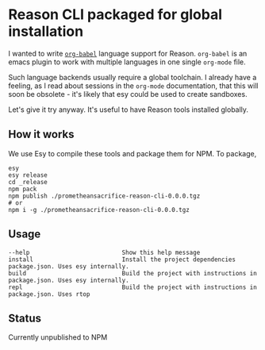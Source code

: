 # Reason CLI packaged for global installation

I wanted to write [`org-babel`](https://orgmode.org/worg/org-contrib/babel/intro.html) language support for Reason. `org-babel`
is an emacs plugin to work with multiple languages in one single
`org-mode` file.

Such language backends usually require a global toolchain. I already
have a feeling, as I read about sessions in the `org-mode`
documentation, that this will soon be obsolete - it's likely that esy
could be used to create sandboxes.

Let's give it try anyway. It's useful to have Reason tools installed globally.

## How it works

We use Esy to compile these tools and package them for NPM. To package,


```
esy
esy release
cd _release
npm pack 
npm publish ./prometheansacrifice-reason-cli-0.0.0.tgz
# or
npm i -g ./prometheansacrifice-reason-cli-0.0.0.tgz
```

## Usage

```
--help                          Show this help message
install                         Install the project dependencies package.json. Uses esy internally.
build                           Build the project with instructions in package.json. Uses esy internally.
repl                            Build the project with instructions in package.json. Uses rtop

```

## Status
Currently unpublished to NPM
